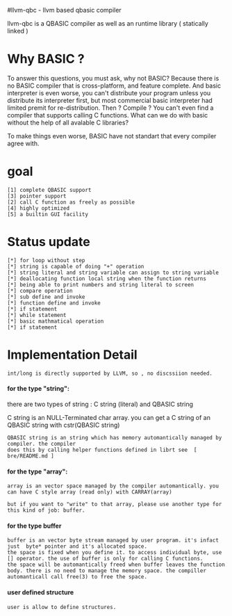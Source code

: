 #llvm-qbc - llvm based qbasic compiler

llvm-qbc is a QBASIC compiler as well as an runtime library ( statically linked )

# Why BASIC ?

To answer this questions, you must ask, why not BASIC?
Because there is no BASIC compiler that is cross-platform, and feature complete.
And basic interpreter is even worse, you can't distribute your program unless you
distribute its interpreter first, but most commercial basic interpreter had limited
premit for re-distribution. Then ? Compile ? You can't even find a compiler that supports
calling C functions. What can we do with basic without the help of all avalable C libraries?

To make things even worse, BASIC have not standart that every compiler agree with.

# goal
	[1]	complete QBASIC support
	[3] pointer support
	[2]	call C function as freely as possible
	[4] highly optimized
	[5] a builtin GUI facility

# Status update
	[*] for loop without step
	[*] string is capable of doing "+" operation
	[*]	string literal and string variable can assign to string variable
	[*] deallocating function local string when the function returns
	[*]	being able to print numbers and string literal to screen
	[*] compare operation
	[*] sub define and invoke
	[*] function define and invoke
	[*] if statement
	[*] while statement
	[*] basic mathmatical operation
	[*] if statement

# Implementation Detail

	int/long is directly supported by LLVM, so , no discssiion needed.

####	for the type "string":

 there are two types of string :
		 C string (literal) and QBASIC string

C string is an NULL-Terminated char array. you can get a C string of an QBASIC string with
	cstr(QBASIC string)

	QBASIC string is an string which has memory automantically managed by compiler. the compiler
	does this by calling helper functions defined in librt see  [ bre/README.md ]

#### for the type "array":

	array is an vector space managed by the compiler automantically. you can have C style array (read only) with CARRAY(array) 

	but if you want to "write" to that array, please use another type for this kind of job: buffer.

#### for the type buffer

	buffer is an vector byte stream managed by user program. it's infact just  byte* pointer and it's allocated space.
	the space is fixed when you define it. to access individual byte, use [] operator. the use of buffer is only for calling C functions.
	the space will be automantically freed when buffer leaves the function body. there is no need to manage the memory space. the compiller automanticall call free(3) to free the space.

#### user defined structure

	user is allow to define structures. 
